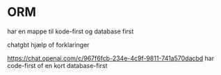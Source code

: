 # ORM
har en mappe til kode-first og database first


chatgbt hjælp of forklaringer 

https://chat.openai.com/c/967f6fcb-234e-4c9f-9811-741a570dacbd har code-first of en kort database-first
